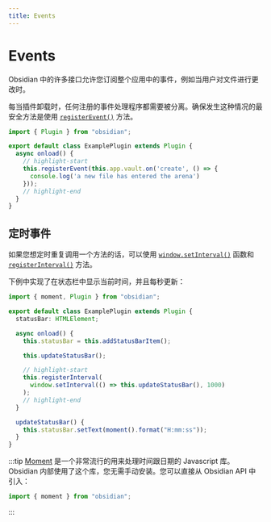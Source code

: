 ```yaml
---
title: Events
---
```

<!--
 * @Author: luhaifeng666 youzui@hotmail.com
 * @Date: 2022-08-23 19:36:06
 * @LastEditors: luhaifeng666
 * @LastEditTime: 2022-08-24 13:53:55
 * @Description: 
-->
# Events

Obsidian 中的许多接口允许您订阅整个应用中的事件，例如当用户对文件进行更改时。

每当插件卸载时，任何注册的事件处理程序都需要被分离。确保发生这种情况的最安全方法是使用 [`registerEvent()`](./reference/typescript/classes/Component.md#registerevent) 方法。

```ts
import { Plugin } from "obsidian";

export default class ExamplePlugin extends Plugin {
  async onload() {
    // highlight-start
    this.registerEvent(this.app.vault.on('create', () => {
      console.log('a new file has entered the arena')
    }));
    // highlight-end
  }
}
```

## 定时事件

如果您想定时重复调用一个方法的话，可以使用 [`window.setInterval()`](https://developer.mozilla.org/en-US/docs/Web/API/setInterval) 函数和 [`registerInterval()`](reference/typescript/classes/Component.md#registerinterval) 方法。

下例中实现了在状态栏中显示当前时间，并且每秒更新：

```ts {11-13}
import { moment, Plugin } from "obsidian";

export default class ExamplePlugin extends Plugin {
  statusBar: HTMLElement;

  async onload() {
    this.statusBar = this.addStatusBarItem();

    this.updateStatusBar();

    // highlight-start
    this.registerInterval(
      window.setInterval(() => this.updateStatusBar(), 1000)
    );
    // highlight-end
  }

  updateStatusBar() {
    this.statusBar.setText(moment().format("H:mm:ss"));
  }
}
```

:::tip
[Moment](https://momentjs.com/) 是一个非常流行的用来处理时间跟日期的 Javascript 库。Obsidian 内部使用了这个库，您无需手动安装。您可以直接从 Obsidian API 中引入：

```ts
import { moment } from "obsidian";
```

:::

